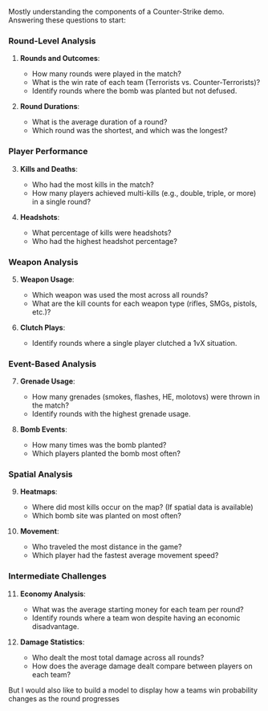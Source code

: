 Mostly understanding the components of a Counter-Strike demo. Answering these questions to start:


### Round-Level Analysis
1. **Rounds and Outcomes**:
   - How many rounds were played in the match?
   - What is the win rate of each team (Terrorists vs. Counter-Terrorists)?
   - Identify rounds where the bomb was planted but not defused.

2. **Round Durations**:
   - What is the average duration of a round?
   - Which round was the shortest, and which was the longest?

### Player Performance
3. **Kills and Deaths**:
   - Who had the most kills in the match?
   - How many players achieved multi-kills (e.g., double, triple, or more) in a single round?

4. **Headshots**:
   - What percentage of kills were headshots?
   - Who had the highest headshot percentage?

### Weapon Analysis
5. **Weapon Usage**:
   - Which weapon was used the most across all rounds?
   - What are the kill counts for each weapon type (rifles, SMGs, pistols, etc.)?

6. **Clutch Plays**:
   - Identify rounds where a single player clutched a 1vX situation.

### Event-Based Analysis
7. **Grenade Usage**:
   - How many grenades (smokes, flashes, HE, molotovs) were thrown in the match?
   - Identify rounds with the highest grenade usage.

8. **Bomb Events**:
   - How many times was the bomb planted?
   - Which players planted the bomb most often?

### Spatial Analysis
9. **Heatmaps**:
   - Where did most kills occur on the map? (If spatial data is available)
   - Which bomb site was planted on most often?

10. **Movement**:
    - Who traveled the most distance in the game?
    - Which player had the fastest average movement speed?

### Intermediate Challenges
11. **Economy Analysis**:
    - What was the average starting money for each team per round?
    - Identify rounds where a team won despite having an economic disadvantage.

12. **Damage Statistics**:
    - Who dealt the most total damage across all rounds?
    - How does the average damage dealt compare between players on each team?
   


But I would also like to build a model to display how a teams win probability changes as the round progresses
